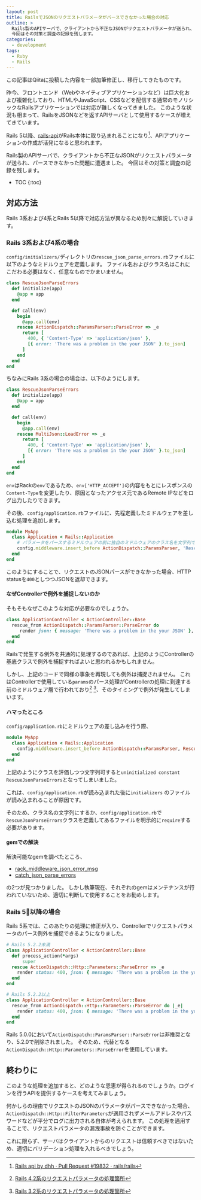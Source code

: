 ```yaml
---
layout: post
title: RailsでJSONのリクエストパラメータがパースできなかった場合の対応
outline: >
  Rails製のAPIサーバで、クライアントから不正なJSONがリクエストパラメータが送られ、パースできなかった問題に遭遇ました。
  今回はその対策と調査の記録を残します。
categories:
  - development
tags:
  - Ruby
  - Rails
---
```


この記事はQiitaに投稿した内容を一部加筆修正し、移行してきたものです。

昨今、フロントエンド（Webやネイティブアプリケーションなど）は巨大化および複雑化しており、HTMLやJavaScript、CSSなどを配信する通常のモノリシックなRailsアプリケーションでは対応が難しくなってきました。
このような状況も相まって、RailsをJSONなどを返すAPIサーバとして使用するケースが増えてきています。

Rails 5以降、[rails-api](https://github.com/rails-api/rails-api)がRails本体に取り込まれることになり[^merged-rails-api]、APIアプリケーションの作成が活発になると思われます。

Rails製のAPIサーバで、クライアントから不正なJSONがリクエストパラメータが送られ、パースできなかった問題に遭遇ました。
 今回はその対策と調査の記録を残します。

[^merged-rails-api]: [Rails api by dhh · Pull Request #19832 · rails/rails](https://github.com/rails/rails/pull/19832)

* TOC
{:toc}

## 対応方法

Rails 3系および4系とRails 5以降で対応方法が異なるため別々に解説していきます。

### Rails 3系および4系の場合

`config/initializers/`ディレクトリの`rescue_json_parse_errors.rb`ファイルに以下のようなミドルウェアを定義します。
ファイル名およびクラス名はこれにこだわる必要はなく、任意なものでかまいません。

```ruby
class RescueJsonParseErrors
  def initialize(app)
    @app = app
  end

  def call(env)
    begin
      @app.call(env)
    rescue ActionDispatch::ParamsParser::ParseError => _e
      return [
        400, { 'Content-Type' => 'application/json' },
        [{ error: 'There was a problem in the your JSON' }.to_json]
      ]
    end
  end
end
```

ちなみにRails 3系の場合の場合は、以下のようにします。

```ruby
class RescueJsonParseErrors
  def initialize(app)
    @app = app
  end

  def call(env)
    begin
      @app.call(env)
    rescue MultiJson::LoadError => _e
      return [
        400, { 'Content-Type' => 'application/json' },
        [{ error: 'There was a problem in the your JSON' }.to_json]
      ]
    end
  end
end
```

`env`はRackの`env`であるため、`env['HTTP_ACCEPT']`の内容をもとにレスポンスの`Content-Type`を変更したり、原因となったアクセス元であるRemote IPなどをログ出力したりできます。

その後、`config/application.rb`ファイルに、先程定義したミドルウェアを差し込む処理を追加します。

```ruby
module MyApp
  class Application < Rails::Application
    # パラメータをパースするミドルウェアの前に独自のミドルウェアのクラス名を文字列で差し込む
    config.middleware.insert_before ActionDispatch::ParamsParser, 'RescueJsonParseErrors'
  end
end
```

このようにすることで、リクエストのJSONパースができなかった場合、HTTP statusを`400`としつつJSONを返却できます。

#### なぜControllerで例外を捕捉しないのか

そもそもなぜこのような対応が必要なのでしょうか。

```ruby
class ApplicationController < ActionController::Base
  rescue_from ActionDispatch::ParamsParser::ParseError do
     render json: { message: 'There was a problem in the your JSON' }, status: 400
  end
end
```

Railsで発生する例外を共通的に処理するのであれば、上記のようにControllerの基底クラスで例外を捕捉すればよいと思われるかもしれません。

しかし、上記のコードで同様の事象を再現しても例外は捕捉されません。
これはControllerで使用している`params`のパース処理がControllerの処理に到達する前のミドルウェア層で行われており[^params-parser-rails4] [^params-parser-rails3]、そのタイミングで例外が発生してしまいます。

[^params-parser-rails4]: [Rails 4.2系のリクエストパラメータの処理箇所](https://github.com/rails/rails/blob/4-2-stable/actionpack/lib/action_dispatch/middleware/params_parser.rb#L43-L46)
[^params-parser-rails3]: [Rails 3.2系のリクエストパラメータの処理箇所](https://github.com/rails/rails/blob/3-2-stable/actionpack/lib/action_dispatch/middleware/params_parser.rb#L46-L50)

#### ハマったところ

`config/application.rb`にミドルウェアの差し込みを行う際、

```ruby
module MyApp
  class Application < Rails::Application
    config.middleware.insert_before ActionDispatch::ParamsParser, RescueJsonParseErrors.to_s
  end
end
```

上記のようにクラスを評価しつつ文字列可すると`uninitialized constant RescueJsonParseErrors`となってしまいました。

これは、`config/application.rb`が読み込まれた後に`initializers` のファイルが読み込まれることが原因です。

そのため、クラス名の文字列にするか、`config/application.rb`で `RescueJsonParseErrors`クラスを定義してあるファイルを明示的に`require`する必要があります。

#### gemでの解決

解決可能なgemを調べたところ、

* [rack_middleware_json_error_msg](https://rubygems.org/gems/rack_middleware_json_error_msg)
* [catch_json_parse_errors](https://rubygems.org/gems/catch_json_parse_errors)

の2つが見つかりました。
しかし執筆現在、それぞれのgemはメンテナンスが行われていないため、適切に判断して使用することをお勧めします。

### Rails 5以降の場合

Rails 5系では、このあたりの処理に修正が入り、Controllerでリクエストパラメータのパース例外を捕捉できるようになりました。

```ruby
# Rails 5.2.2未満
class ApplicationController < ActionController::Base
  def process_action(*args)
      super
  rescue ActionDispatch::Http::Parameters::ParseError => _e
    render status: 400, json: { message: 'There was a problem in the your JSON' }
  end
end

# Rails 5.2.2以上
class ApplicationController < ActionController::Base
  rescue_from ActionDispatch::Http::Parameters::ParseError do |_e|
    render status: 400, json: { message: 'There was a problem in the your JSON' }
  end
end
```

Rails 5.0.0において`ActionDispatch::ParamsParser::ParseError`は非推奨となり、5.2.0で削除されました。
そのため、代替となる`ActionDispatch::Http::Parameters::ParseError`を使用しています。

## 終わりに

このような処理を追加すると、どのような恩恵が得られるのでしょうか。ログインを行うAPIを提供するケースを考えてみましょう。

何かしらの理由でリクエストのJSONのパラメータがパースできなかった場合、`ActionDispatch::Http::FilterParameters`が適用されずメールアドレスやパスワードなどが平分でログに出力される自体が考えられます。
この処理を適用することで、リクエストパラメータの漏洩事故を防ぐことができます。

これに限らず、サーバはクライアントからのリクエストは信頼すべきではないため、適切にバリデーション処理を入れるべきでしょう。
